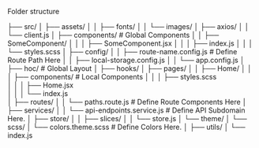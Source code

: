 
Folder structure

├── src/
│   ├── assets/
│   │   ├── fonts/
│   │   └── images/
│   ├── axios/
│   │   └── client.js
│   ├── components/                        # Global Components
│   │   ├── SomeComponent/
│   │   │   ├── SomeComponent.jsx
│   │   │   ├── index.js
│   │   │   └── styles.scss
│   ├── config/
│   │   ├── route-name.config.js           # Define Route Path Here
│   │   ├── local-storage.config.js
│   │   └── app.config.js
│   ├── hoc/                               # Global Layout
│   ├── hooks/
│   ├── pages/
│   │   ├── Home/
│   │   │   ├── components/                # Local Components
│   │   │   ├── styles.scss      
│   │   │   ├── Home.jsx              
│   │   │   └── index.js                  
│   ├── routes/
│   │   └── paths.route.js                 # Define Route Components Here
│   ├── services/
│   │   └── api-endpoints.service.js       # Define API Subdomain Here.
│   ├── store/
│   │   ├── slices/
│   │   └── store.js
│   └── theme/
│       └── scss/
│           └── colors.theme.scss          # Define Colors Here.
│   ├── utils/
│   └── index.js